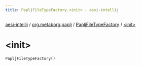 ```yaml
---
title: PapljFileTypeFactory.<init> - aesi-intellij
---
```


[aesi-intellij](../../index.html) / [org.metaborg.paplj](../index.html) / [PapljFileTypeFactory](index.html) / [&lt;init&gt;](.)

# &lt;init&gt;

`PapljFileTypeFactory()`